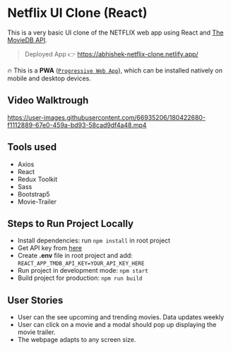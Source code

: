 # Netflix UI Clone (React)

This is a very basic UI clone of the NETFLIX web app using React and [The MovieDB API](https://www.themoviedb.org/documentation/api). 

> Deployed App 👉 <https://abhishek-netflix-clone.netlify.app/>

🔥 This is a **PWA** ([`Progressive Web App`](https://medium.com/swlh/converting-existing-react-app-to-pwa-3c7e4e773db3)), which can be installed natively on mobile and desktop devices.

## Video Walktrough

https://user-images.githubusercontent.com/66935206/180422680-f1112889-67e0-459a-bd93-58cad9df4a48.mp4

## Tools used

- Axios
- React 
- Redux Toolkit
- Sass 
- Bootstrap5
- Movie-Trailer 

## Steps to Run Project Locally

- Install dependencies: run `npm install` in root project
- Get API key from [here](https://www.themoviedb.org/documentation/api)
- Create **.env** file in root project and add: `REACT_APP_TMDB_API_KEY=YOUR_API_KEY_HERE`
- Run project in development mode: `npm start`
- Build project for production: `npm run build`

## User Stories

- User can the see upcoming and trending movies. Data updates weekly
- User can click on a movie and a modal should pop up displaying the movie trailer.
- The webpage adapts to any screen size.

